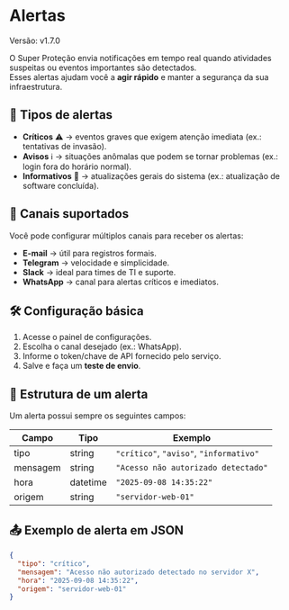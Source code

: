 # Alertas
Versão: v1.7.0

O Super Proteção envia notificações em tempo real quando atividades suspeitas ou eventos importantes são detectados.  
Esses alertas ajudam você a **agir rápido** e manter a segurança da sua infraestrutura.

## 📌 Tipos de alertas
- **Críticos** ⚠️ → eventos graves que exigem atenção imediata (ex.: tentativas de invasão).  
- **Avisos** ℹ️ → situações anômalas que podem se tornar problemas (ex.: login fora do horário normal).  
- **Informativos** 📢 → atualizações gerais do sistema (ex.: atualização de software concluída).

## 📡 Canais suportados
Você pode configurar múltiplos canais para receber os alertas:
- **E-mail** → útil para registros formais.  
- **Telegram** → velocidade e simplicidade.  
- **Slack** → ideal para times de TI e suporte.  
- **WhatsApp** → canal para alertas críticos e imediatos.

## 🛠️ Configuração básica
1. Acesse o painel de configurações.  
2. Escolha o canal desejado (ex.: WhatsApp).  
3. Informe o token/chave de API fornecido pelo serviço.  
4. Salve e faça um **teste de envio**.

## 📑 Estrutura de um alerta
Um alerta possui sempre os seguintes campos:

| Campo    | Tipo     | Exemplo                                  |
|----------|----------|------------------------------------------|
| tipo     | string   | `"crítico"`, `"aviso"`, `"informativo"` |
| mensagem | string   | `"Acesso não autorizado detectado"`      |
| hora     | datetime | `"2025-09-08 14:35:22"`                  |
| origem   | string   | `"servidor-web-01"`                      |

## 📤 Exemplo de alerta em JSON
```json
{
  "tipo": "crítico",
  "mensagem": "Acesso não autorizado detectado no servidor X",
  "hora": "2025-09-08 14:35:22",
  "origem": "servidor-web-01"
}
